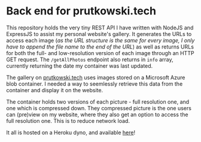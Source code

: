 # Back end for prutkowski.tech

This repository holds the very tiny REST API I have written with NodeJS and ExpressJS to assist my personal website's gallery. It generates the URLs to access each image (_as the URL structure is the same for every image, I only have to append the file name to the end of the URL_) as well as returns URLs for both the full- and low-resolution version of each image through an HTTP GET request. The `/getAllPhotos` endpoint also returns in `info` array, currently returning the date my container was last updated.

The gallery on [prutkowski.tech](https://prutkowski.tech) uses images stored on a Microsoft Azure blob container. I needed a way to seemlessly retrieve this data from the container and display it on the website.

The container holds two versions of each picture - full resolution one, and one which is compressed down. They compressed picture is the one users can (pre)view on my website, where they also get an option to access the full resolution one. This is to reduce network load.

It all is hosted on a Heroku dyno, and available [here](https://prutkowski-backend.herokuapp.com)!
